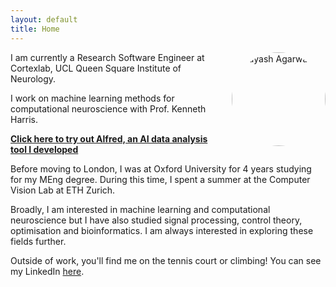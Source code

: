 ```yaml
---
layout: default
title: Home
---
```


<img src="{{ '/assets/images/profile.jpeg' | relative_url }}" alt="Suyash Agarwal" style="float: right; width: 150px; margin-left: 20px; border-radius: 50%;">

I am currently a Research Software Engineer at Cortexlab, UCL Queen Square Institute of Neurology.

I work on machine learning methods for computational neuroscience with Prof. Kenneth Harris.

[**Click here to try out Alfred, an AI data analysis tool I developed**](https://alfredthescientist.com)

Before moving to London, I was at Oxford University for 4 years studying for my MEng degree. During this time, I spent a summer at the Computer Vision Lab at ETH Zurich.

Broadly, I am interested in machine learning and computational neuroscience but I have also studied signal processing, control theory, optimisation and bioinformatics. I am always interested in exploring these fields further.

Outside of work, you'll find me on the tennis court or climbing!
You can see my LinkedIn [here](https://www.linkedin.com/in/suyash--agarwal/).